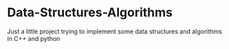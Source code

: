 Data-Structures-Algorithms
==========================

Just a little project trying to implement some data structures and algorithms in C++ and python

